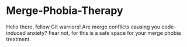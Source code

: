 # Merge-Phobia-Therapy
Hello there, fellow Git warriors! Are merge conflicts causing you code-induced anxiety? Fear not, for this is a safe space for your merge phobia treatment.
